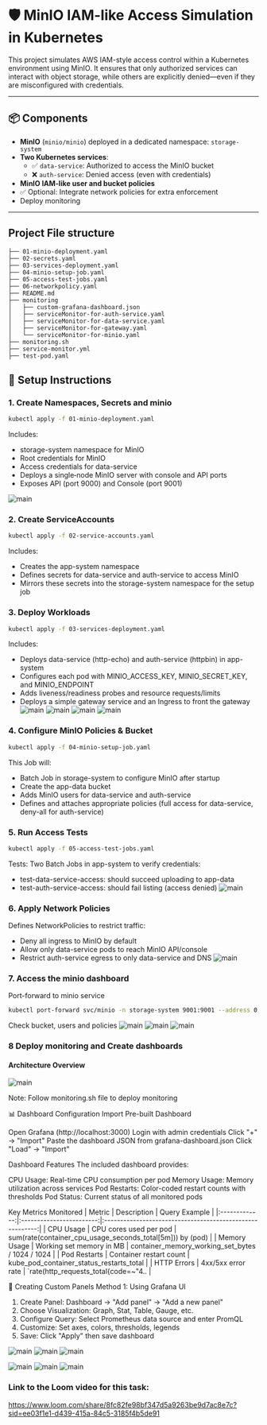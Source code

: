 # 🛡️ MinIO IAM-like Access Simulation in Kubernetes

This project simulates AWS IAM-style access control within a Kubernetes environment using MinIO. It ensures that only authorized services can interact with object storage, while others are explicitly denied—even if they are misconfigured with credentials.

---

## 📦 Components

- **MinIO** (`minio/minio`) deployed in a dedicated namespace: `storage-system`
- **Two Kubernetes services**:
  - ✅ `data-service`: Authorized to access the MinIO bucket
  - ❌ `auth-service`: Denied access (even with credentials)
- **MinIO IAM-like user and bucket policies**
- ✅ Optional: Integrate network policies for extra enforcement
- Deploy monitoring

---

## Project File structure
```test
├── 01-minio-deployment.yaml
├── 02-secrets.yaml
├── 03-services-deployment.yaml
├── 04-minio-setup-job.yaml
├── 05-access-test-jobs.yaml
├── 06-networkpolicy.yaml
├── README.md
├── monitoring
│   ├── custom-grafana-dashboard.json
│   ├── serviceMonitor-for-auth-service.yaml
│   ├── serviceMonitor-for-data-service.yaml
│   ├── serviceMonitor-for-gateway.yaml
│   └── serviceMonitor-for-minio.yaml
├── monitoring.sh
├── service-monitor.yml
├── test-pod.yaml
```

## 🚀 Setup Instructions

### 1. Create Namespaces, Secrets and minio

```bash
kubectl apply -f 01-minio-deployment.yaml
```

Includes:
- storage-system namespace for MinIO
- Root credentials for MinIO
- Access credentials for data-service
- Deploys a single‐node MinIO server with console and API ports
- Exposes API (port 9000) and Console (port 9001)

![main](images/2.png)

### 2. Create ServiceAccounts

```bash
kubectl apply -f 02-service-accounts.yaml
```

Includes:
- Creates the app-system namespace
- Defines secrets for data-service and auth-service to access MinIO
- Mirrors these secrets into the storage-system namespace for the setup job

### 3. Deploy Workloads

```bash
kubectl apply -f 03-services-deployment.yaml
```
Includes:
- Deploys data-service (http-echo) and auth-service (httpbin) in app-system
- Configures each pod with MINIO_ACCESS_KEY, MINIO_SECRET_KEY, and MINIO_ENDPOINT
- Adds liveness/readiness probes and resource requests/limits
- Deploys a simple gateway service and an Ingress to front the gateway
![main](images/6.png)
![main](images/7.png)
![main](images/8.png)
![main](images/9.png)

### 4. Configure MinIO Policies & Bucket

```bash
kubectl apply -f 04-minio-setup-job.yaml
```
This Job will:
- Batch Job in storage-system to configure MinIO after startup
- Create the app-data bucket
- Adds MinIO users for data-service and auth-service
- Defines and attaches appropriate policies (full access for data-service, deny-all for auth-service)

### 5. Run Access Tests
```bash
kubectl apply -f 05-access-test-jobs.yaml
```
Tests:
Two Batch Jobs in app-system to verify credentials:
  - test-data-service-access: should succeed uploading to app-data
  - test-auth-service-access: should fail listing (access denied)
![main](images/10.png)

### 6. Apply Network Policies

Defines NetworkPolicies to restrict traffic:

  - Deny all ingress to MinIO by default
  - Allow only data-service pods to reach MinIO API/console
  - Restrict auth-service egress to only data-service and DNS
![main](images/11.png)

### 7. Access the minio dashboard

Port-forward to minio service

```bash
kubectl port-forward svc/minio -n storage-system 9001:9001 --address 0.0.0.0
```

Check bucket, users and policies
![main](images/3.png)
![main](images/4.png)
![main](images/5.png)

### 8 Deploy monitoring and Create dashboards

#### Architecture Overview
![main](images/1.png)


Note: Follow monitoring.sh file to deploy monitoring

📊 Dashboard Configuration
Import Pre-built Dashboard

Open Grafana (http://localhost:3000)
Login with admin credentials
Click "+" → "Import"
Paste the dashboard JSON from grafana-dashboard.json
Click "Load" → "Import"

Dashboard Features
The included dashboard provides:

CPU Usage: Real-time CPU consumption per pod
Memory Usage: Memory utilization across services
Pod Restarts: Color-coded restart counts with thresholds
Pod Status: Current status of all monitored pods

Key Metrics Monitored
|     Metric    |        Description       |                       Query Example                       |
|:-------------:|:------------------------:|:---------------------------------------------------------:|
| CPU Usage     | CPU cores used per pod   | sum(rate(container_cpu_usage_seconds_total[5m])) by (pod) |
| Memory Usage  | Working set memory in MB | container_memory_working_set_bytes / 1024 / 1024          |
| Pod Restarts  | Container restart count  | kube_pod_container_status_restarts_total                  |
| HTTP Errors   | 4xx/5xx error rate       | `rate(http_requests_total{code=~"4..                      |

🎨 Creating Custom Panels
Method 1: Using Grafana UI

1. Create Panel: Dashboard → "Add panel" → "Add a new panel"
2. Choose Visualization: Graph, Stat, Table, Gauge, etc.
3. Configure Query: Select Prometheus data source and enter PromQL
4. Customize: Set axes, colors, thresholds, legends
5. Save: Click "Apply" then save dashboard

![main](images/12.png)
![main](images/13.png)
![main](images/14.png)

![main](images/12.png)
![main](images/13.png)
![main](images/14.png)

### Link to the Loom video for this task: 
https://www.loom.com/share/8fc82fe98bf347d5a9263be9d7ac8e7c?sid=ee03f1e1-d439-415a-84c5-3185f4b5de91